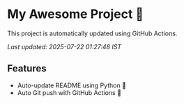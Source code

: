 # My Awesome Project 🚀

This project is automatically updated using GitHub Actions.

_Last updated: 2025-07-22 01:27:48 IST_

## Features
- Auto-update README using Python 🐍
- Auto Git push with GitHub Actions 🤖
